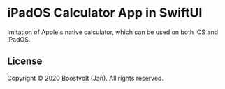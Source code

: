 # iPadOS Calculator App in SwiftUI

Imitation of Apple's native calculator, which can be used on both iOS and iPadOS.

## License

Copyright © 2020 Boostvolt (Jan). All rights reserved.
